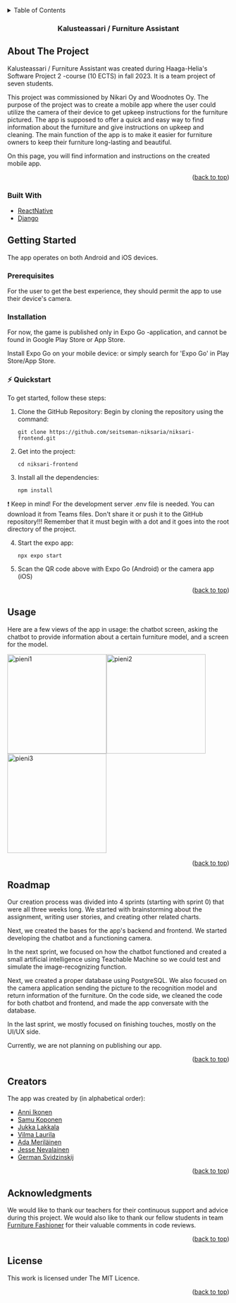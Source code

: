 <!-- Improved compatibility of back to top link: See: https://github.com/othneildrew/Best-README-Template/pull/73 -->
<a name="readme-top"></a>
<!--
*** Thanks for checking out the Best-README-Template. If you have a suggestion
*** that would make this better, please fork the repo and create a pull request
*** or simply open an issue with the tag "enhancement".
*** Don't forget to give the project a star!
*** Thanks again! Now go create something AMAZING! :D
-->



<!-- PROJECT SHIELDS -->
<!--
*** I'm using markdown "reference style" links for readability.
*** Reference links are enclosed in brackets [ ] instead of parentheses ( ).
*** See the bottom of this document for the declaration of the reference variables
*** for contributors-url, forks-url, etc. This is an optional, concise syntax you may use.
*** https://www.markdownguide.org/basic-syntax/#reference-style-links
-->


<!-- TABLE OF CONTENTS -->
<details>
  <summary>Table of Contents</summary>
  <ol>
    <li>
      <a href="#about-the-project">About The Project</a>
      <ul>
        <li><a href="#built-with">Built With</a></li>
      </ul>
    </li>
    <li>
      <a href="#getting-started">Getting Started</a>
      <ul>
        <li><a href="#prerequisites">Prerequisites</a></li>
        <li><a href="#installation">Installation</a></li>
         <li><a href="#quickstart">Quickstart</a></li>
      </ul>
    </li>
    <li><a href="#usage">Usage</a></li>
    <li><a href="#roadmap">Roadmap</a></li>
    <li><a href="#creators">Creators</a></li>
    <li><a href="#acknowledgments">Acknowledgments</a></li>
    <li><a href="#license">License</a></li>
  </ol>
</details>

<h3 align="center">Kalusteassari / Furniture Assistant</h3>



<!-- ABOUT THE PROJECT -->
## About The Project

Kalusteassari / Furniture Assistant was created during Haaga-Helia's Software Project 2 -course (10 ECTS) in fall 2023. It is a team project of seven students.

This project was commissioned by Nikari Oy and Woodnotes Oy. The purpose of the project was to create a mobile app where the user could utilize the camera of their device to get upkeep instructions for the furniture pictured. The app is supposed to offer a quick and easy way to find information about the furniture and give instructions on upkeep and cleaning. The main function of the app is to make it easier for furniture owners to keep their furniture long-lasting and beautiful.

On this page, you will find information and instructions on the created mobile app.

<p align="right">(<a href="#readme-top">back to top</a>)</p>



### Built With

- <a href="https://reactnative.dev/">ReactNative</a>
- <a href="https://www.djangoproject.com/">Django</a>



<!-- GETTING STARTED -->
## Getting Started

The app operates on both Android and iOS devices.

### Prerequisites

For the user to get the best experience, they should permit the app to use their device's camera.

### Installation

For now, the game is published only in Expo Go -application, and cannot be found in Google Play Store or App Store.

Install Expo Go on your mobile device: <a href="https://expo.dev/"></a> or simply search for 'Expo Go' in Play Store/App Store.

### ⚡️ Quickstart

To get started, follow these steps:

1. Clone the GitHub Repository: Begin by cloning the repository using the command:
   ```
   git clone https://github.com/seitseman-niksaria/niksari-frontend.git
   ```
2. Get into the project:
   ```
   cd niksari-frontend
   ```
3. Install all the dependencies:
   ```
   npm install
   ```
   
:exclamation: Keep in mind!
For the development server .env file is needed. You can download it from Teams files. Don't share it or push it to the GitHub repository!!!
Remember that it must begin with a dot and it goes into the root directory of the project.

 
4. Start the expo app:
   ```
   npx expo start
   ```
6. Scan the QR code above with Expo Go (Android) or the camera app (iOS)

<p align="right">(<a href="#readme-top">back to top</a>)</p>



<!-- USAGE EXAMPLES -->
## Usage

Here are a few views of the app in usage: the chatbot screen, asking the chatbot to provide information about a certain furniture model, and a screen for the model.

<img width="225" alt="pieni1" src="https://github.com/seitseman-niksaria/documentation/assets/122804701/f3c1234b-9286-4576-a8ab-748f670730f3"><img width="225" alt="pieni2" src="https://github.com/seitseman-niksaria/documentation/assets/122804701/af847a6e-71b5-454b-a3a3-6622696a9017"><img width="225" alt="pieni3" src="https://github.com/seitseman-niksaria/documentation/assets/122804701/a7e94604-5a01-4e42-9e23-5614f6e46687">

<p align="right">(<a href="#readme-top">back to top</a>)</p>


<!-- ROADMAP -->
## Roadmap

Our creation process was divided into 4 sprints (starting with sprint 0) that were all three weeks long. We started with brainstorming about the assignment, writing user stories, and creating other related charts.

Next, we created the bases for the app's backend and frontend. We started developing the chatbot and a functioning camera.

In the next sprint, we focused on how the chatbot functioned and created a small artificial intelligence using Teachable Machine so we could test and simulate the image-recognizing function.

Next, we created a proper database using PostgreSQL. We also focused on the camera application sending the picture to the recognition model and return information of the furniture. On the code side, we cleaned the code for both chatbot and frontend, and made the app conversate with the database.

In the last sprint, we mostly focused on finishing touches, mostly on the UI/UX side.

Currently, we are not planning on publishing our app. 

<p align="right">(<a href="#readme-top">back to top</a>)</p>



<!-- CREATORS -->
## Creators

The app was created by (in alphabetical order):

- <a href="https://github.com/anni-ikonen">Anni Ikonen</a>
- <a href="https://github.com/SProkopios">Samu Koponen</a>
- <a href="https://github.com/JukkaLak">Jukka Lakkala</a>
- <a href="https://github.com/vilma-l">Vilma Laurila</a>
- <a href="https://github.com/adaamariaa">Ada Meriläinen</a>
- <a href="https://github.com/Suppiluliumas">Jesse Nevalainen</a>
- <a href="https://github.com/svidzger">German Svidzinskij</a>

<p align="right">(<a href="#readme-top">back to top</a>)</p>



<!-- ACKNOWLEDGMENTS -->
## Acknowledgments

We would like to thank our teachers for their continuous support and advice during this project. We would also like to thank our fellow students in team <a href="https://github.com/Furniture-Fashioner-Team/furniture-fashioner-app-android">Furniture Fashioner</a> for their valuable comments in code reviews.

<p align="right">(<a href="#readme-top">back to top</a>)</p>



<!-- LICENSE -->
## License

This work is licensed under The MIT Licence.

<p align="right">(<a href="#readme-top">back to top</a>)</p>
